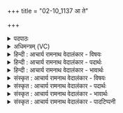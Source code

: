 +++
title = "02-10_1137 आ ते"

+++
<details><summary>पदपाठः</summary>

आ꣢। ते꣣। द꣡क्ष꣢꣯म्। म꣣योभु꣡व꣢म्। म꣣यः। भु꣡व꣢꣯म्। व꣡ह्नि꣢꣯म्। अ꣣द्य꣢। अ꣣। द्य꣢। वृ꣣णीमहे। पा꣡न्त꣢꣯म्। आ। पु꣣रुस्पृ꣡ह꣢म्। ११३७।
</details>

<details><summary>अधिमन्त्रम् (VC)</summary>

- पवमानः सोमः
- भृगुर्वारुणिर्जमदग्निर्भार्गवो वा
- गायत्री
- षड्जः
</details>

<details><summary>हिन्दी : आचार्य रामनाथ वेदालंकार - विषयः</summary>

दसवीं ऋचा पूर्वार्चिक में ४९८ क्रमाङ्क पर परमात्मा के विषय में व्याख्यात हो चुकी है। यहाँ जगदीश्वर और आचार्य को सम्बोधन किया जा रहा है।
</details>

<details><summary>हिन्दी : आचार्य रामनाथ वेदालंकार - पदार्थः</summary>

पदार्थान्वयभाषाः -  हे पवमान सोम अर्थात् पवित्रतादायक,विद्या-सद्गुणों आदि के प्रेरक जगदीश्वर वा आचार्य!हम(ते)आपके(मयोभुवम्)सुखजनक, (वह्निम्)जीवनरथ को आगे ले जानेवाले, (पान्तम्)रक्षक, (पुरुस्पृहम्)बहुत चाहने योग्य(दक्षम्)विद्याबल,धर्मबल और सच्चरित्रता के बल को(अद्य)आज(आ वृणीमहे)पाना चाहते हैं ॥१०॥
</details>

<details><summary>हिन्दी : आचार्य रामनाथ वेदालंकार - भावार्थः</summary>

भावार्थभाषाः -  परमात्मा और आचार्य से ग्रहण किये गए विद्या,धर्म,तप,तेज,ब्रह्मवर्चस,सच्चरित्रता आदि के बल शिष्यों का कल्याण करनेवाले होते हैं ॥१०॥
</details>

<details><summary>संस्कृत : आचार्य रामनाथ वेदालंकार - विषयः</summary>

दशमी ऋक् पूर्वार्चिके ४९८ क्रमाङ्के परमात्मविषये व्याख्याता। अत्र जगदीश्वर आचार्यश्च सम्बोध्यत।
</details>

<details><summary>संस्कृत : आचार्य रामनाथ वेदालंकार - पदार्थः</summary>

पदार्थान्वयभाषाः -  हे पवमान सोम पवित्रतादायक विद्यासद्गुणादिप्रेरक जगदीश्वर आचार्य वा!वयम्(ते)तव(मयोभुवम्)सुखजनकम्, (वह्निम्)जीवनरथस्य वाहकम्, (पान्तम्)रक्षकम्, (पुरुस्पृहम्)बहुस्पृहणीयम्(दक्षम्)विद्याबलं धर्मबलं चारित्र्यबलं च(अद्य)अस्मिन् दिने(आ वृणीमहे)संभजामहे ॥१०॥
</details>

<details><summary>संस्कृत : आचार्य रामनाथ वेदालंकार - भावार्थः</summary>

भावार्थभाषाः -  परमात्मन आचार्याच्च गृहीतानि विद्याधर्मतपस्तेजो ब्रह्मवर्चससच्चारित्र्यादिबलानि शिष्याणां कल्याणकराणि जायन्ते ॥१०॥
</details>

<details><summary>संस्कृत : आचार्य रामनाथ वेदालंकार - पादटिप्पनी</summary>

टिप्पणी:   १.ऋ० ९।६५।२८,साम० ४९८।
</details>